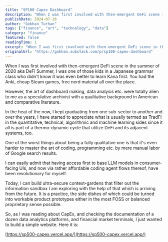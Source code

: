 ```yaml
---
title: "SP100 Capex Dashboard"
description: "When I was first involved with then-emergent DeFi scene in the summer of 2020 aka DeFi Summer, I was one of those kids in a Japanese grammar class who didn't know it was even better to learn Kana first."
publishDate: 2024-07-16
author: "Gokhan Turhan"
tags: ["finance", "art", "technology", "data"]
category: "finance"
featured: false
readingTime: 1
excerpt: "When I was first involved with then-emergent DeFi scene in the summer of 2020 aka DeFi Summer, I was one of those kids in a Japanese grammar class who didn't know it was even better to learn Kana firs..."
originalUrl: "https://gokhan.substack.com/p/sp100-capex-dashboard"
---
```


When I was first involved with then-emergent DeFi scene in the summer of 2020 aka DeFi Summer, I was one of those kids in a Japanese grammar class who didn't know it was even better to learn Kana first. You had the Anki, cheap Steam games, free nerd material all over the place.

However, the art of dashboard making, data analysis etc. were totally alien to me as a speculative archivist with a qualitative background in American and comparative literature.

In the heat of the now, I kept graduating from one sub-sector to another and over the years, I have started to appreciate what is usually termed as TradFi in the quantitative, technical, algorithmic and machine learning sides since it all is part of a thermo-dynamic cycle that utilize DeFi and its adjacent systems, too.

One of the worst things about being a fully qualitative one is that it's even harder to master the art of coding, programming etc. by mere manual labor of Google search results.

I can easily admit that having access first to base LLM models in consumer-facing UIs, and now via rather affordable coding agent flows thereof, have been revolutionary for myself.

Today, I can build ultra-secure context-gardens that filter out the information sandbox I am exploring with the help of that which is arriving from the future. It is a practice, the side dishes of which could be turned into workable product prototypes either in the most FOSS or balanced proprietary sense possible.

So, as I was reading about CapEx, and checking the documentation of a dozen data analytics platforms, and financial market terminals, I just wanted to build a simple website. Here it is:

[https://sp500-capex.vercel.app/](https://sp500-capex.vercel.app/)